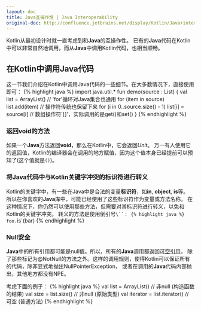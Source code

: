 ```yaml
---
layout: doc
title: Java互操作性 | Java Interoperability
original-doc: http://confluence.jetbrains.net/display/Kotlin/Java+interoperability
---
```


Kotlin从最初设计时就一直考虑到和**Java**的互操作性。
已有的**Java**代码在Kotlin中可以非常自然地调用，而从**Java**中调用Kotlin代码，也相当顺畅。

## 在Kotlin中调用Java代码

这一节我们介绍在Kotlin中调用Java代码的一些细节。在大多数情况下，直接使用即可：
{% highlight java %}
import java.util.*
fun demo(source : List<Int>) { 
  val list = ArrayList<Int>() 
  // 'for'循环对Java集合也通用
  for (item in source) 
    list.add(item) 
  // 操作符传统也保留下来
  for (i in 0..source.size() - 1) 
    list[i] = source[i] // 数组操作符'[]'，实际调用的是get()和set()
}
{% endhighlight %} <!-- * []() -->

### 返回void的方法
如果一个**Java**方法返回**void**，那么在Kotlin中，它会返回*Unit*。
万一有人使用它的返回值，Kotlin的编译器会在调用的地方赋值，因为这个值本身已经提前可以预知了(这个值就是`()`)。

### 将Java代码中与Kotlin关键字冲突的标识符进行转义
Kotlin的关键字中，有一些在Java中是合法的变量**标识符**，如**in**, **object**, **is**等。
所以在你喜欢的**Java**库中，可能已经使用了这些标识符作为变量或方法名称。
在这种情况下，你仍然可以使用那些方法，但需要对其标识符进行转义，以免和Kotlin的关键字冲突。
转义的方法是使用倒引号`\``：
{% highlight java %}
foo.`is`(bar)
{% endhighlight %}

### <a id="null-safety"><!----></a> Null安全

**Java**中的所有引用都可能是null值。所以，所有的**Java**调用都返回[可空引用](posts/null-safety)，
除了那些标记为@NotNull的方法之外。这样的调用规则，使得Kotlin可以保证所有的代码，除非显式地抛出NullPointerException，
或者在调用的**Java**代码内部抛出，其他地方都没有NPE。

考虑下面的例子：
{% highlight java %}
val list = ArrayList<Int>() // 非null (构造函数的结果)
val size = list.size()  // 非null (原始类型)
val iterator = list.iterator() // 可空 (普通方法)
{% endhighlight %}





